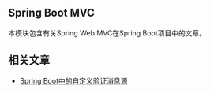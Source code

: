 ## Spring Boot MVC

本模块包含有关Spring Web MVC在Spring Boot项目中的文章。

## 相关文章

+ [Spring Boot中的自定义验证消息源](docs/SpringBoot中的自定义验证消息源.md)